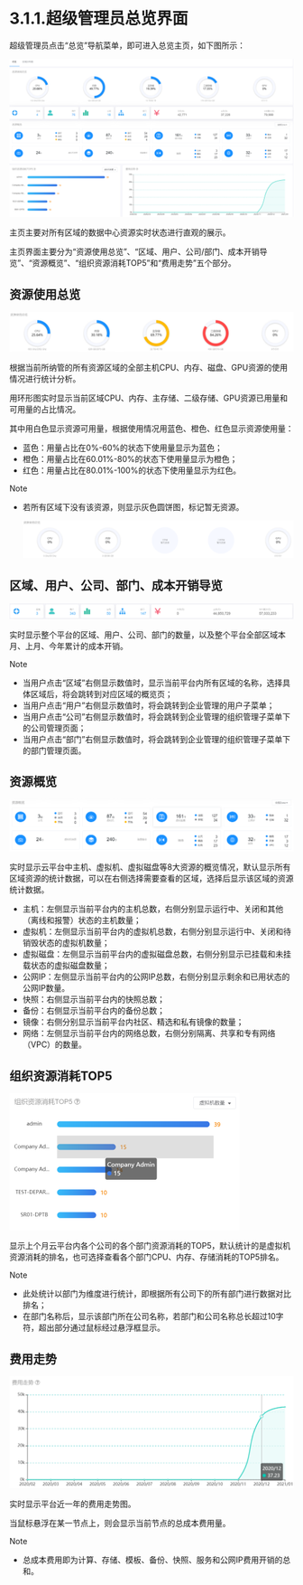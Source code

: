 # 3.1.1.超级管理员总览界面

超级管理员点击“总览”导航菜单，即可进入总览主页，如下图所示：

![image-20210127102217808](root_manager_view.assets/image-20210127102217808.png)

主页主要对所有区域的数据中心资源实时状态进行直观的展示。

主页界面主要分为“资源使用总览”、“区域、用户、公司/部门、成本开销导览”、“资源概览”、“组织资源消耗TOP5”和“费用走势”五个部分。

## 资源使用总览

![1597818228143](root_manager_view.assets/1597818228143.png)

根据当前所纳管的所有资源区域的全部主机CPU、内存、磁盘、GPU资源的使用情况进行统计分析。

用环形图实时显示当前区域CPU、内存、主存储、二级存储、GPU资源已用量和可用量的占比情况。

其中用白色显示资源可用量，根据使用情况用蓝色、橙色、红色显示资源使用量：

- 蓝色：用量占比在0%-60%的状态下使用量显示为蓝色；
- 橙色：用量占比在60.01%-80%的状态下使用量显示为橙色；
- 红色：用量占比在80.01%-100%的状态下使用量显示为红色。

> [!NOTE]
>
> - 若所有区域下没有该资源，则显示灰色圆饼图，标记暂无资源。
>
>   ![1597818267854](root_manager_view.assets/1597818267854.png)

## 区域、用户、公司、部门、成本开销导览

![1597818336967](root_manager_view.assets/1597818336967.png)

实时显示整个平台的区域、用户、公司、部门的数量，以及整个平台全部区域本月、上月、今年累计的成本开销。

> [!NOTE]
>
> - 当用户点击“区域”右侧显示数值时，显示当前平台内所有区域的名称，选择具体区域后，将会跳转到对应区域的概览页；
> - 当用户点击“用户”右侧显示数值时，将会跳转到企业管理的用户子菜单；
> - 当用户点击“公司”右侧显示数值时，将会跳转到企业管理的组织管理子菜单下的公司管理页面；
> - 当用户点击“部门”右侧显示数值时，将会跳转到企业管理的组织管理子菜单下的部门管理页面。

## 资源概览

![image-20210127102331276](root_manager_view.assets/image-20210127102331276.png)

实时显示云平台中主机、虚拟机、虚拟磁盘等8大资源的概览情况，默认显示所有区域资源的统计数据，可以在右侧选择需要查看的区域，选择后显示该区域的资源统计数据。

- 主机：左侧显示当前平台内的主机总数，右侧分别显示运行中、关闭和其他（离线和报警）状态的主机数量；
- 虚拟机：左侧显示当前平台内的虚拟机总数，右侧分别显示运行中、关闭和待销毁状态的虚拟机数量；
- 虚拟磁盘：左侧显示当前平台内的虚拟磁盘总数，右侧分别显示已挂载和未挂载状态的虚拟磁盘数量；
- 公网IP：左侧显示当前平台内的公网IP总数，右侧分别显示剩余和已用状态的公网IP数量。
- 快照：右侧显示当前平台内的快照总数；
- 备份：右侧显示当前平台内的备份总数；
- 镜像：右侧分别显示当前平台内社区、精选和私有镜像的数量；
- 网络：左侧显示当前平台内的网络总数，右侧分别隔离、共享和专有网络（VPC）的数量。

## 组织资源消耗TOP5

<img src="root_manager_view.assets/image-20210127102521639.png" alt="image-20210127102521639" style="zoom:50%;" />

显示上个月云平台内各个公司的各个部门资源消耗的TOP5，默认统计的是虚拟机资源消耗的排名，也可选择查看各个部门CPU、内存、存储消耗的TOP5排名。

> [!NOTE]
>
> - 此处统计以部门为维度进行统计，即根据所有公司下的所有部门进行数据对比排名；
> - 在部门名称后，显示该部门所在公司名称，若部门和公司名称总长超过10字符，超出部分通过鼠标经过悬浮框显示。

## 费用走势

![image-20210127102610819](root_manager_view.assets/image-20210127102610819.png)

实时显示平台近一年的费用走势图。

当鼠标悬浮在某一节点上，则会显示当前节点的总成本费用量。

> [!NOTE]
>
> - 总成本费用即为计算、存储、模板、备份、快照、服务和公网IP费用开销的总和。